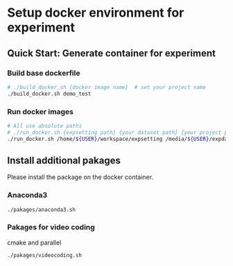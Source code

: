 # Setup docker environment for experiment

## Quick Start: Generate container for experiment

### Build base dockerfile
```bash
# ./build_docker.sh {docker image name}  # set your project name
./build_docker.sh demo_test
```

### Run docker images
```bash
# All use absolute paths
# ./run_docker.sh {expsetting path} {your dataset path} {your project path} {docker image name} {docker container name}
./run_docker.sh /home/${USER}/workspace/expsetting /media/${USER}/expdata/dataset /home/${USER}/workspace/project demo demo_test
```

## Install additional pakages 
Please install the package on the docker container.
### Anaconda3
```bash
./pakages/anaconda3.sh
```

### Pakages for video coding
cmake and parallel
``` bash
./pakages/videocoding.sh
```

